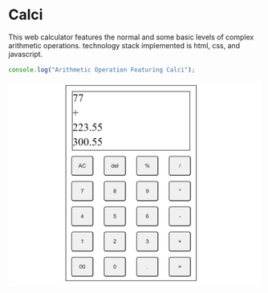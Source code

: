 # Calci
This web calculator features the normal and some basic levels of complex arithmetic operations.
technology stack implemented is html, css, and javascript.

``` javascript
console.log("Arithmetic Operation Featuring Calci");
```
![alt text](image-1.png)